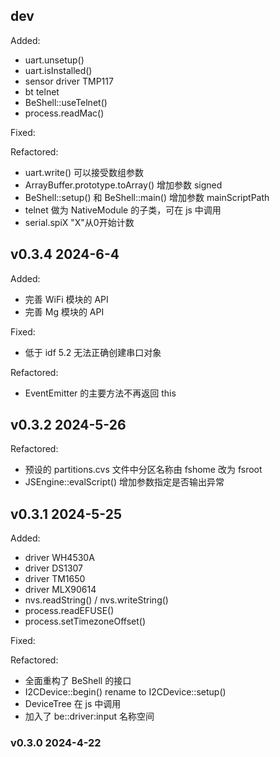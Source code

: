 ## dev

Added:

* uart.unsetup()
* uart.isInstalled()
* sensor driver TMP117
* bt telnet
* BeShell::useTelnet()
* process.readMac()

Fixed:

Refactored:

* uart.write() 可以接受数组参数
* ArrayBuffer.prototype.toArray() 增加参数 signed
* BeShell::setup() 和 BeShell::main() 增加参数 mainScriptPath
* telnet 做为 NativeModule 的子类，可在 js 中调用
* serial.spiX "X"从0开始计数

## v0.3.4   2024-6-4

Added:

* 完善 WiFi 模块的 API
* 完善 Mg 模块的 API

Fixed:

* 低于 idf 5.2 无法正确创建串口对象

Refactored:

* EventEmitter 的主要方法不再返回 this

## v0.3.2   2024-5-26

Refactored:

* 预设的 partitions.cvs 文件中分区名称由 fshome 改为 fsroot
* JSEngine::evalScript() 增加参数指定是否输出异常


## v0.3.1   2024-5-25

Added:
* driver WH4530A
* driver DS1307
* driver TM1650
* driver MLX90614
* nvs.readString() / nvs.writeString()
* process.readEFUSE()
* process.setTimezoneOffset()

Fixed:

Refactored:

* 全面重构了 BeShell 的接口
* I2CDevice::begin() rename to I2CDevice::setup()
* DeviceTree 在 js 中调用
* 加入了 be::driver:input 名称空间

### v0.3.0   2024-4-22